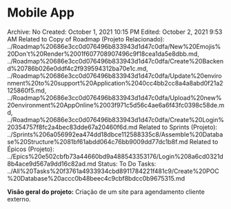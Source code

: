 # Mobile App

Archive: No
Created: October 1, 2021 10:15 PM
Edited: October 2, 2021 9:53 AM
Related to Copy of Roadmap (Projeto Relacionado): ../Roadmap%20686e3cc0d076496b833943d1d47c0dfa/New%20Emojis%20Don't%20Render%2001f607708907496c9f18cea1da5e8dbb.md, ../Roadmap%20686e3cc0d076496b833943d1d47c0dfa/Create%20Backend%20786b026e0ddf4c2f939594312ba70e1c.md, ../Roadmap%20686e3cc0d076496b833943d1d47c0dfa/Update%20environment%20to%20support%20Application%2040cc4bb2cc8a4a8abd0f21a2125860f5.md, ../Roadmap%20686e3cc0d076496b833943d1d47c0dfa/Upload%20new%20environment%20AppOnline%2003f971c5d56c4ae6a6f43fc0398c58de.md, ../Roadmap%20686e3cc0d076496b833943d1d47c0dfa/Create%20Login%20354757f8fc2a4bec83dde67a20460f6d.md
Related to Sprints (Projeto): ../Sprints%206a056992ea474dd18dbce112588335c8/Assemble%20Database%20Structure%2081bf61abdd064c76bb9009dd77dc1b8f.md
Related to Épicos (Projeto): ../Epics%20e502cbfb73a44660bd9a488543353176/Login%208a6cd0321d8b4ace9d567a9dd16c82ad.md
Status: To Do
Tasks: ../All%20Tasks%20f3761a4933934cbd8911784221f481c9/Create%20POC%20Database%20accc0b48beec4c9cbf8bdcc0b9675315.md

**Visão geral do projeto:** Criação de um site para agendamento cliente externo.